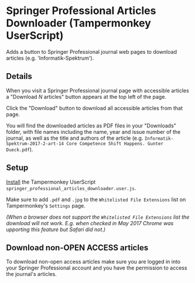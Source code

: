 # Springer Professional Articles Downloader (Tampermonkey UserScript)


Adds a button to Springer Professional journal web pages to download articles (e.g. 'Informatik-Spektrum').

## Details

When you visit a Springer Professional journal page with accessible articles a "Download _N_ articles" button appears at the top left of the page. 

Click the "Download" button to download all accessible articles from that page. 

You will find the downloaded articles as PDF files in your "Downloads" folder, with file names including the name, year and issue number of the journal, as well as the title and authors of the article (e.g. `Informatik-Spektrum-2017-2-art-14 Core Competence Shift Happens. Gunter Dueck.pdf`).

## Setup

[Install](https://tampermonkey.net/faq.php?ext=dhdg#Q102) the Tampermonkey UserScript `springer_professional_articles_downloader.user.js`.

Make sure to add `.pdf` and `.jpg` to the `Whitelisted File Extensions` list on Tampermonkey's `Settings` page. 

_(When a browser does not support the `Whitelisted File Extensions` list the download will not work. E.g. when checked in May 2017 Chrome was upporting this feature but Safari did not.)_

## Download non-OPEN ACCESS articles

To download non-open access articles make sure you are logged in into your Springer Professional account and you have the permission to access the journal's articles. 



